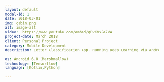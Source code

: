 ```yaml
---
layout: default
modal-id: 1
date: 2018-03-01
img: cabin.png
alt: image-alt
video:  https://www.youtube.com/embed/qDvKVxFe7VA
project-date: March 2018
client: Personal Project
category: Mobile Development
description: Letter Classification App. Running Deep Learning via Android Mobile. The app are able to classify A,B,C until J (10 letters). Model are trained accordingly with dataset consist of label. Model with training weights are saved. 

os: Android 6.0 (Marshmallow)
technology: [Tensorflow]
language: [Kotlin,Python]

---
```

